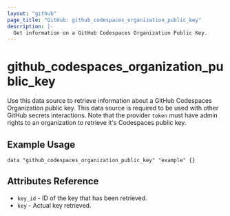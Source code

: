 ```yaml
---
layout: "github"
page_title: "GitHub: github_codespaces_organization_public_key"
description: |-
  Get information on a GitHub Codespaces Organization Public Key.
---
```


# github_codespaces_organization_public_key

Use this data source to retrieve information about a GitHub Codespaces Organization public key. This data source is required to be used with other GitHub secrets interactions.
Note that the provider `token` must have admin rights to an organization to retrieve it's Codespaces public key.

## Example Usage

```hcl
data "github_codespaces_organization_public_key" "example" {}
```

## Attributes Reference

* `key_id` - ID of the key that has been retrieved.
* `key`    - Actual key retrieved.
